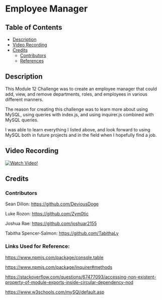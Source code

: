 # Employee Manager

## Table of Contents
  - [Description](#description)
  - [Video Recording](#video-recording)
  - [Credits](#credits)
    - [Contributors](#contributors)
    - [References](#links-used-for-reference)

## Description

This Module 12 Challenge was to create an employee manager that could add, view, and remove departments, roles, and employees in various different manners.

The reason for creating this challenge was to learn more about using MySQL, using queries with index.js, and using inquirer.js combined with MySQL queries.

I was able to learn everything I listed above, and look forward to using MySQL both in future projects and in the field when I hopefully find a job.

## Video Recording

[![Watch Video!](https://img.youtube.com/vi/RmtGSXP5Wg8/maxresdefault.jpg)](https://youtu.be/RmtGSXP5Wg8)

## Credits

### Contributors

Sean Dillon: https://github.com/DeviousDoge

Luke Rozon: https://github.com/Zym0tic

Joshua Rae: https://github.com/joshuar2155

Tabitha Spencer-Salmon: https://github.com/TabithaLy

### Links Used for Reference:

https://www.npmjs.com/package/console.table

https://www.npmjs.com/package/inquirer#methods

https://stackoverflow.com/questions/67477093/accessing-non-existent-property-of-module-exports-inside-circular-dependency-nod

https://www.w3schools.com/mySQl/default.asp